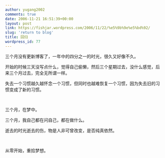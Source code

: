 ```yaml
---
author: yugang2002
comments: true
date: 2006-11-21 16:51:39+00:00
layout: post
link: https://fishjar.wordpress.com/2006/11/22/%e5%9b%9e%e5%bd%92/
slug: 'return to blog'
title: 回归
wordpress_id: 77
---
```


三个月没有更新博客了，一年中的四分之一的时光，很久又好像不久。




开始的时候三天没写点什么，觉得自己偷懒，然后三个星期过去，没什么感觉，后来三个月过去，完全无所谓一样。




失去一个习惯越久越怀念一个习惯，但同时也越难恢复一个习惯，因为失去旧的习惯变成了新的习惯。




 




三个月，在梦中。




三个月，我自己都在问自己，都在做什么。




逝去的时光逝去的伤，物是人非可曾改变，是否纯真依然。




 




从零开始，重拾梦想。
